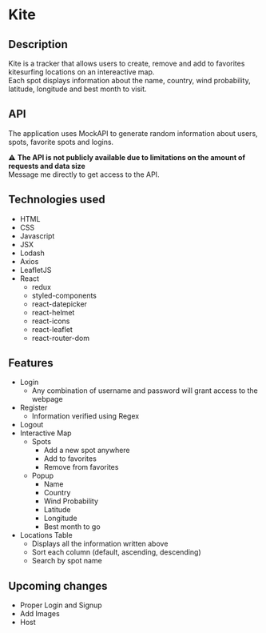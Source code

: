 # Kite
## Description
Kite is a tracker that allows users to create, remove and add to favorites kitesurfing locations on an intereactive map.<br>
Each spot displays information about the name, country, wind probability, latitude, longitude and best month to visit.<br>

## API
The application uses MockAPI to generate random information about users, spots, favorite spots and logins.<br>

:warning: **The API is not publicly available due to limitations on the amount of requests and data size**<br>
Message me directly to get access to the API.

## Technologies used
- HTML
- CSS
- Javascript
- JSX
- Lodash
- Axios
- LeafletJS
- React
  - redux
  - styled-components
  - react-datepicker
  - react-helmet
  - react-icons
  - react-leaflet
  - react-router-dom

## Features
- Login
  - Any combination of username and password will grant access to the webpage
- Register
  - Information verified using Regex
- Logout
- Interactive Map
  - Spots
    - Add a new spot anywhere
    - Add to favorites
    - Remove from favorites
  - Popup
    - Name
    - Country
    - Wind Probability
    - Latitude
    - Longitude
    - Best month to go
- Locations Table
  - Displays all the information written above
  - Sort each column (default, ascending, descending)
  - Search by spot name

## Upcoming changes
- Proper Login and Signup
- Add Images
- Host
